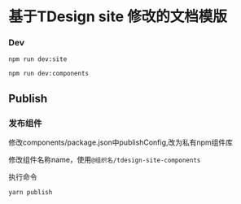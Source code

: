 # 基于TDesign site 修改的文档模版

### Dev
`npm run dev:site`

`npm run dev:components`

## Publish

### 发布组件

修改components/package.json中publishConfig,改为私有npm组件库

修改组件名称name，使用`@组织名/tdesign-site-components`

执行命令

`
yarn publish
`
